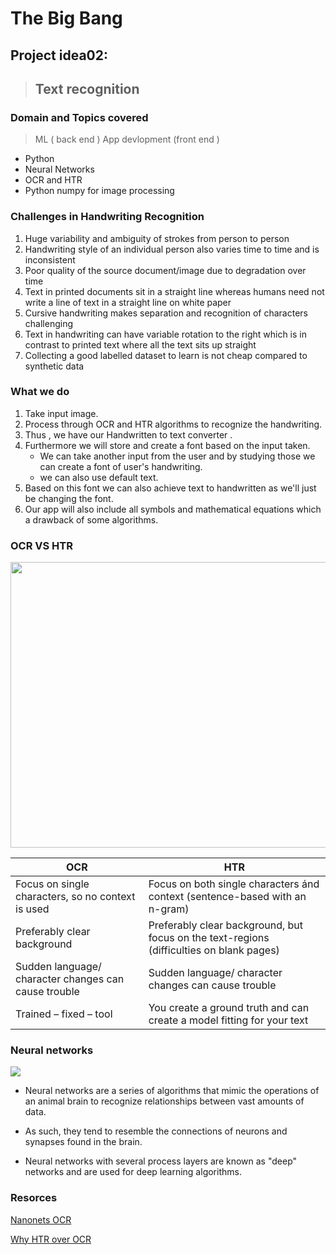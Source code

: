 # The Big Bang 

## Project idea02:

> ## Text recognition

### Domain and Topics covered 

> ML ( back end )
> App devlopment (front end )

- Python
- Neural Networks 
- OCR and HTR 
- Python numpy for image processing 

### Challenges in Handwriting Recognition

1. Huge variability and ambiguity of strokes from person to person
2. Handwriting style of an individual person also varies time to time and is inconsistent
3. Poor quality of the source document/image due to degradation over time
4. Text in printed documents sit in a straight line whereas humans need not write a line of text in a straight line on white paper
5. Cursive handwriting makes separation and recognition of characters challenging
6. Text in handwriting can have variable rotation to the right which is in contrast to printed text where all the text sits up straight
7. Collecting a good labelled dataset to learn is not cheap compared to synthetic data

### What we do 

1. Take input image. 
2. Process through OCR and HTR algorithms to recognize the handwriting. 
3. Thus , we have our Handwritten to text converter .
4. Furthermore we will store and create a font based on the input taken.
   - We can take another input from the user and by studying those we can create a font of user's handwriting.
   - we can also use default text.
5. Based on this font we can also achieve text to handwritten as we'll just be changing the font.
6. Our app will also include all symbols and mathematical equations which a drawback of some algorithms.

### OCR VS HTR

<img src = "https://i.imgur.com/bg0wSgy.png" width = "748" height = "457" >

|     OCR     |     HTR     | 
| ----------- | ----------- |
| Focus on single characters, so no context is used |	Focus on both single characters ánd context (sentence-based with an n-gram)|
| Preferably clear background	| Preferably clear background, but focus on the text-regions (difficulties on blank pages) |
| Sudden language/ character changes can cause trouble |	Sudden language/ character changes can cause trouble |
| Trained – fixed – tool |	You create a ground truth and can create a model fitting for your text |

### Neural networks 


<img src = "[https://nanonets.com/blog/content/images/2020/08/SAR.PNG](https://www.investopedia.com/thmb/dmfmF8iByVZy1daIOwzHggagidk=/660x0/filters:no_upscale():max_bytes(150000):strip_icc():format(webp)/dotdash_Final_Neural_Network_Apr_2020-01-5f4088dfda4c49d99a4d927c9a3a5ba0.jpg)" >









- Neural networks are a series of algorithms that mimic the operations of an animal brain to recognize relationships between     vast amounts of data.

- As such, they tend to resemble the connections of neurons and synapses found in the brain.

- Neural networks with several process layers are known as "deep" networks and are used for deep learning algorithms.  

### Resorces 

[Nanonets OCR](https://nanonets.com/blog/handwritten-character-recognition/)

[Why HTR over OCR](https://lab.kb.nl/about-us/blog/entangled-histories-ocr-htr-atr-automatic-text-recognition)
